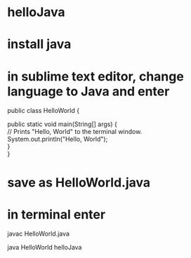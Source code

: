 # helloJava
# install java
# in sublime text editor, change language to Java and enter
public class HelloWorld {

public static void main(String[] args) {  
    // Prints "Hello, World" to the terminal window.  
    System.out.println("Hello, World");  
}  
}
# save as HelloWorld.java
# in terminal enter 
javac HelloWorld.java

java HelloWorld
helloJava
